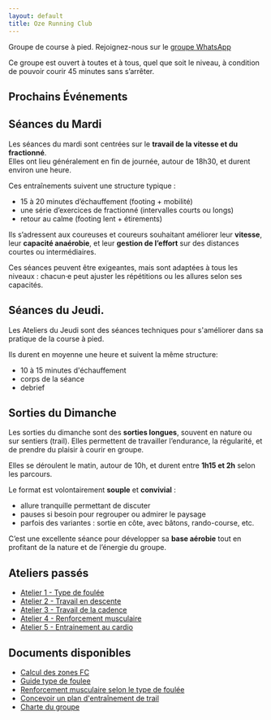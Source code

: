 ```yaml
---
layout: default
title: Oze Running Club
---
```


Groupe de course à pied. Rejoignez-nous sur le [groupe WhatsApp](https://chat.whatsapp.com/CqsQ1hZJP9Y4jJtlEKDYco)

Ce groupe est ouvert à toutes et à tous, quel que soit le niveau, à condition de pouvoir courir 45 minutes sans s’arrêter.

## Prochains Événements

<ul id="event-list" class="event-list"></ul>

<script>
  document.addEventListener('DOMContentLoaded', () => {
    fetch('{{ "/assets/events.json" | relative_url }}')
      .then(res => res.json())
      .then(events => {
        const now = new Date();

        const upcoming = events
          .filter(e => new Date(e.start) >= now)
          .sort((a, b) => new Date(a.start) - new Date(b.start));

        const list = document.getElementById('event-list');

        if (upcoming.length === 0) {
          list.innerHTML = "<p>Aucun événement à venir.</p>";
          return;
        }

        upcoming.forEach(event => {
          const container = document.createElement('div');
          container.className = 'event-entry';

          const date = new Date(event.start);
          const options = { weekday: 'long', day: 'numeric', month: 'long', hour: '2-digit', minute: '2-digit' };
          const dateStr = date.toLocaleDateString('fr-FR', options);

          container.innerHTML = `
            <div class="event-title">${event.title}</div>
            <div class="event-meta">
              📅 ${dateStr}<br/>
              📍 ${event.location || "Lieu non précisé"}<br/>
              👟 Chaussures recommandées : ${event.chaussures || "non spécifiées"}
            </div>
            ${event.raw?.link ? `<a class="event-link" href="${event.raw.link}" target="_blank">🔗 Lien vers l'événement</a>` : ""}
          `;

          list.appendChild(container);
        });
      })
      .catch(err => {
        console.error("Erreur chargement événements:", err);
        document.getElementById('event-list').innerHTML = "<p>Erreur lors du chargement des événements.</p>";
      });
  });
</script>


## Séances du Mardi

Les séances du mardi sont centrées sur le **travail de la vitesse et du fractionné**.  
Elles ont lieu généralement en fin de journée, autour de 18h30, et durent environ une heure.

Ces entraînements suivent une structure typique :

- 15 à 20 minutes d’échauffement (footing + mobilité)
- une série d’exercices de fractionné (intervalles courts ou longs)
- retour au calme (footing lent + étirements)

Ils s’adressent aux coureuses et coureurs souhaitant améliorer leur **vitesse**,
leur **capacité anaérobie**, et leur **gestion de l’effort** sur des distances
courtes ou intermédiaires.

Ces séances peuvent être exigeantes, mais sont adaptées à tous les niveaux :
chacun·e peut ajuster les répétitions ou les allures selon ses capacités.


## Séances du Jeudi.

Les Ateliers du Jeudi sont des séances techniques pour s'améliorer dans sa
pratique de la course à pied.

Ils durent en moyenne une heure et suivent la même structure:

- 10 à 15 minutes d'échauffement 
- corps de la séance
- debrief


## Sorties du Dimanche

Les sorties du dimanche sont des **sorties longues**, souvent en nature ou sur
sentiers (trail).  Elles permettent de travailler l’endurance, la régularité, et
de prendre du plaisir à courir en groupe.

Elles se déroulent le matin, autour de 10h, et durent entre **1h15 et 2h** selon
les parcours.

Le format est volontairement **souple** et **convivial** :

- allure tranquille permettant de discuter
- pauses si besoin pour regrouper ou admirer le paysage
- parfois des variantes : sortie en côte, avec bâtons, rando-course, etc.

C’est une excellente séance pour développer sa **base aérobie** tout en
profitant de la nature et de l’énergie du groupe.


## Ateliers passés

- [Atelier 1 - Type de foulée](./atelier-1.md)
- [Atelier 2 - Travail en descente](./atelier-2.md)
- [Atelier 3 - Travail de la cadence](./atelier-3.md)
- [Atelier 4 - Renforcement musculaire](./atelier-4.md)
- [Atelier 5 - Entrainement au cardio](./atelier-5.md)

## Documents disponibles

- [Calcul des zones FC](https://docs.google.com/spreadsheets/d/1y34YMD3S6qOUceRGMCklA3yDEICiS4lCZmPVNkGBhrk)
- [Guide type de foulee](./foulee.md)
- [Renforcement musculaire selon le type de foulée](./renfo.md)
- [Concevoir un plan d'entraînement de trail](./plan.md)
- [Charte du groupe](./charte.md)
